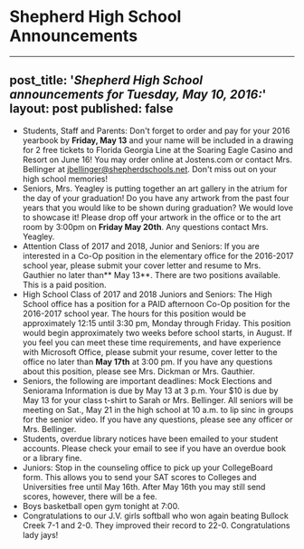 # Shepherd High School Announcements

---
post_title: '*Shepherd High School announcements for Tuesday, May 10, 2016:*'
layout: post
published: false
---
* Students, Staff and Parents: Don't forget to order and pay for your 2016 yearbook by **Friday, May 13** and your name will be included in a drawing for 2 free tickets to Florida Georgia Line at the Soaring Eagle Casino and Resort on June 16! You may order online at Jostens.com or contact Mrs. Bellinger at [jbellinger@shepherdschools.net](mailto:jbellinger@shepherdschools.net). Don't miss out on your high school memories!
* Seniors, Mrs. Yeagley is putting together an art gallery in the atrium for the day of your graduation! Do you have any artwork from the past four years that you would like to be shown during graduation? We would love to showcase it! Please drop off your artwork in the office or to the art room by 3:00pm on **Friday May 20th**. Any questions contact Mrs. Yeagley.
* Attention Class of 2017 and 2018, Junior and Seniors: If you are interested in a Co-Op position in the elementary office for the 2016-2017 school year, please submit your cover letter and resume to Mrs. Gauthier no later than** May 13**. There are two positions available. This is a paid position.
* High School Class of 2017 and 2018 Juniors and Seniors: The High School office has a position for a PAID afternoon Co-Op position for the 2016-2017 school year. The hours for this position would be approximately 12:15 until 3:30 pm, Monday through Friday. This position would begin approximately two weeks before school starts, in August. If you feel you can meet these time requirements, and have experience with Microsoft Office, please submit your resume, cover letter to the office no later than **May 17th** at 3:00 pm. If you have any questions about this position, please see Mrs. Dickman or Mrs. Gauthier.
* Seniors, the following are important deadlines: Mock Elections and Seniorama Information is due by May 13 at 3 p.m. Your $10 is due by May 13 for your class t-shirt to Sarah or Mrs. Bellinger. All seniors will be meeting on Sat., May 21 in the high school at 10 a.m. to lip sinc in groups for the senior video. If you have any questions, please see any officer or Mrs. Bellinger.
* Students, overdue library notices have been emailed to your student accounts. Please check your email to see if you have an overdue book or a library fine.
* Juniors: Stop in the counseling office to pick up your CollegeBoard form. This allows you to send your SAT scores to Colleges and Universities free until May 16th. After May 16th you may still send scores, however, there will be a fee.
* Boys basketball open gym tonight at 7:00.
* Congratulations to our J.V. girls softball who won again beating Bullock Creek 7-1 and 2-0. They improved their record to 22-0. Congratulations lady jays!

